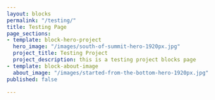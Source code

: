 ```yaml
---
layout: blocks
permalink: "/testing/"
title: Testing Page
page_sections:
- template: block-hero-project
  hero_image: "/images/south-of-summit-hero-1920px.jpg"
  project_title: Testing Project
  project_description: this is a testing project blocks page
- template: block-about-image
  about_image: "/images/started-from-the-bottom-hero-1920px.jpg"
published: false

---
```


